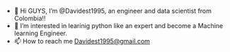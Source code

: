 - 👋 Hi GUYS, I’m @Davidest1995, an engineer and data scientist from Colombia!!
- 👀 I’m interested in learinig python like an expert and become a Machine learning Engineer.
- 📫 How to reach me Davidest1995@gmail.com

<!---
davidest1995/davidest1995 is a ✨ special ✨ repository because its `README.md` (this file) appears on your GitHub profile.
You can click the Preview link to take a look at your changes.
--->
